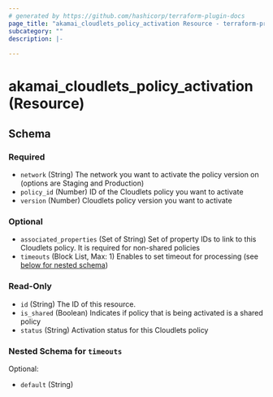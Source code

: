 ```yaml
---
# generated by https://github.com/hashicorp/terraform-plugin-docs
page_title: "akamai_cloudlets_policy_activation Resource - terraform-provider-akamai"
subcategory: ""
description: |-
  
---
```


# akamai_cloudlets_policy_activation (Resource)





<!-- schema generated by tfplugindocs -->
## Schema

### Required

- `network` (String) The network you want to activate the policy version on (options are Staging and Production)
- `policy_id` (Number) ID of the Cloudlets policy you want to activate
- `version` (Number) Cloudlets policy version you want to activate

### Optional

- `associated_properties` (Set of String) Set of property IDs to link to this Cloudlets policy. It is required for non-shared policies
- `timeouts` (Block List, Max: 1) Enables to set timeout for processing (see [below for nested schema](#nestedblock--timeouts))

### Read-Only

- `id` (String) The ID of this resource.
- `is_shared` (Boolean) Indicates if policy that is being activated is a shared policy
- `status` (String) Activation status for this Cloudlets policy

<a id="nestedblock--timeouts"></a>
### Nested Schema for `timeouts`

Optional:

- `default` (String)
